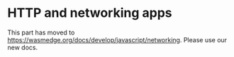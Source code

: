 # HTTP and networking apps

This part has moved to <https://wasmedge.org/docs/develop/javascript/networking>. Please use our new docs.
